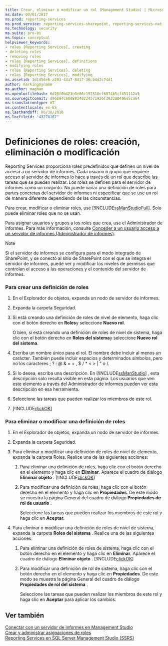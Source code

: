```yaml
---
title: Crear, eliminar o modificar un rol (Management Studio) | Microsoft Docs
ms.date: 03/01/2017
ms.prod: reporting-services
ms.prod_service: reporting-services-sharepoint, reporting-services-native
ms.technology: security
ms.suite: pro-bi
ms.topic: conceptual
helpviewer_keywords:
- roles [Reporting Services], creating
- deleting roles
- removing roles
- roles [Reporting Services], definitions
- modifying roles
- roles [Reporting Services], deleting
- roles [Reporting Services], modifying
ms.assetid: 3d1d56e6-a283-44a7-8417-36cb4d2c74d1
author: markingmyname
ms.author: maghan
ms.openlocfilehash: 6d28f0b423e8e06c192510ef6874b5cf451112a5
ms.sourcegitcommit: d96b94c60d88340224371926f283200496a5ca64
ms.translationtype: HT
ms.contentlocale: es-ES
ms.lasthandoff: 08/30/2018
ms.locfileid: "43278167"
---
```

# <a name="role-definitions---create-delete-or-modify"></a>Definiciones de roles: creación, eliminación o modificación
  Reporting Services proporciona roles predefinidos que definen un nivel de acceso a un servidor de informes. Cada usuario o grupo que requiere acceso al servidor de informes lo hace a través de un rol que describe las tareas que se pueden realizar. Los roles se definen para el servidor de informes como un conjunto. No puede variar una definición de roles para partes concretas del servidor de informes ni especificar que se use un rol de manera diferente dependiendo de las circunstancias.  
  
 Para crear, modificar o eliminar roles, use [!INCLUDE[ssManStudioFull](../../includes/ssmanstudiofull-md.md)]. Solo puede eliminar roles que no se usan.  
  
 Para asignar usuarios y grupos a los roles que crea, use el Administrador de informes. Para más información, consulte [Conceder a un usuario acceso a un servidor de informes &#40;Administrador de informes&#41;](../../reporting-services/security/grant-user-access-to-a-report-server-report-manager.md).  
  
> [!NOTE]  
>  Si el servidor de informes se configura para el modo integrado de SharePoint, y se conectó al sitio de SharePoint con el que se integra el servidor de informes, puede ver y modificar los niveles de permisos que controlan el acceso a las operaciones y el contenido del servidor de informes.  
  
### <a name="to-create-a-role-definition"></a>Para crear una definición de roles  
  
1.  En el Explorador de objetos, expanda un nodo de servidor de informes.  
  
2.  Expanda la carpeta Seguridad.  
  
3.  Si está creando una definición de roles de nivel de elemento, haga clic con el botón derecho en **Roles**y seleccione **Nuevo rol**.  
  
     O bien, si está creando una definición de roles de nivel de sistema, haga clic con el botón derecho en **Roles del sistema**y seleccione **Nuevo rol del sistema**.  
  
4.  Escriba un nombre único para el rol. El nombre debe incluir al menos un carácter. También puede incluir espacios y determinados símbolos, pero no los caracteres ; ? : \@ & = + , $ / * < > | " o /.  
  
5.  Si lo desea, escriba una descripción. En [!INCLUDE[ssManStudio](../../includes/ssmanstudio-md.md)] , esta descripción solo resulta visible en esta página. Los usuarios que ven este elemento a través del Administrador de informes pueden ver esta descripción en esa herramienta.  
  
6.  Seleccione las tareas que pueden realizar los miembros de este rol.  
  
7.  [!INCLUDE[clickOK](../../includes/clickok-md.md)]  
  
### <a name="to-delete-or-modify-a-role-definition"></a>Para eliminar o modificar una definición de roles  
  
1.  En el Explorador de objetos, expanda un nodo de servidor de informes.  
  
2.  Expanda la carpeta Seguridad.  
  
3.  Para eliminar o modificar una definición de roles de nivel de elemento, expanda la carpeta Roles. Realice una de las siguientes acciones:  
  
    1.  Para eliminar una definición de roles, haga clic con el botón derecho en el elemento y haga clic en **Eliminar**. Aparece el cuadro de diálogo **Eliminar objeto** . [!INCLUDE[clickOK](../../includes/clickok-md.md)]  
  
    2.  Para modificar una definición de roles, haga clic con el botón derecho en el elemento y haga clic en **Propiedades**. De este modo se muestra la página General del cuadro de diálogo **Propiedades de rol de usuario** .  
  
         Seleccione las tareas que pueden realizar los miembros de este rol y haga clic en **Aceptar**.  
  
4.  Para eliminar o modificar una definición de roles de nivel de sistema, expanda la carpeta **Roles del sistema** . Realice una de las siguientes acciones:  
  
    1.  Para eliminar una definición de roles de sistema, haga clic con el botón derecho en el elemento y haga clic en **Eliminar**. Aparece el cuadro de diálogo **Eliminar objeto** . [!INCLUDE[clickOK](../../includes/clickok-md.md)]  
  
    2.  Para modificar una definición de rol de sistema, haga clic con el botón derecho en el elemento y haga clic en **Propiedades**. De este modo se muestra la página General del cuadro de diálogo **Propiedades de rol del sistema** .  
  
         Seleccione las tareas que pueden realizar los miembros de este rol y haga clic en **Aceptar** para aplicar los cambios.  
  
## <a name="see-also"></a>Ver también  
 [Conectar con un servidor de informes en Management Studio](../../reporting-services/tools/connect-to-a-report-server-in-management-studio.md)   
 [Crear y administrar asignaciones de roles](../../reporting-services/security/create-and-manage-role-assignments.md)   
 [Reporting Services en SQL Server Management Studio &#40;SSRS&#41;](../../reporting-services/tools/reporting-services-in-sql-server-management-studio-ssrs.md)  
  
  
